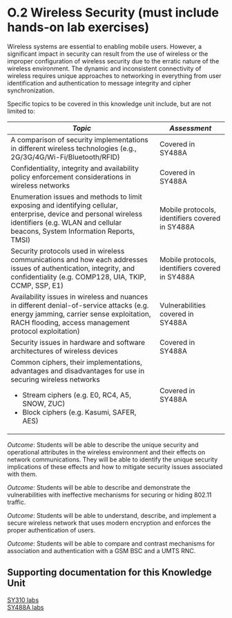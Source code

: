 # O.2 Wireless Security (must include hands-on lab exercises)

Wireless systems are essential to enabling mobile users. However, a
significant impact in security can result from the use of wireless or
the improper configuration of wireless security due to the erratic
nature of the wireless environment. The dynamic and inconsistent
connectivity of wireless requires unique approaches to networking in
everything from user identification and authentication to message
integrity and cipher synchronization.

Specific topics to be covered in this knowledge unit include, but are
not limited to:

| ***Topic*** | ***Assessment*** |
| --- | --- |
| A comparison of security implementations in different wireless technologies (e.g., 2G/3G/4G/Wi-Fi/Bluetooth/RFID) | Covered in SY488A |
| Confidentiality, integrity and availability policy enforcement considerations in wireless networks | Covered in SY488A |
| Enumeration issues and methods to limit exposing and identifying cellular, enterprise, device and personal wireless identifiers (e.g. WLAN and cellular beacons, System Information Reports, TMSI) | Mobile protocols, identifiers covered in SY488A |
| Security protocols used in wireless communications and how each addresses issues of authentication, integrity, and confidentiality (e.g. COMP128, UIA, TKIP, CCMP, SSP, E1) | Mobile protocols, identifiers covered in SY488A |
| Availability issues in wireless and nuances in different denial-of-service attacks (e.g. energy jamming, carrier sense exploitation, RACH flooding, access management protocol exploitation) | Vulnerabilities covered in SY488A |
| Security issues in hardware and software architectures of wireless devices | Covered in SY488A |
| Common ciphers, their implementations, advantages and disadvantages for use in securing wireless networks<ul><li>Stream ciphers (e.g. E0, RC4, A5, SNOW, ZUC)<li>Block ciphers (e.g. Kasumi, SAFER, AES)</ul> | Covered in SY488A |

*Outcome*: Students will be able to describe the unique security and
operational attributes in the wireless environment and their effects on
network communications. They will be able to identify the unique
security implications of these effects and how to mitigate security
issues associated with them.

*Outcome*: Students will be able to describe and demonstrate the
vulnerabilities with ineffective mechanisms for securing or hiding
802.11 traffic.

*Outcome*: Students will be able to understand, describe, and implement
a secure wireless network that uses modern encryption and enforces the
proper authentication of users.

*Outcome*: Students will be able to compare and contrast mechanisms for
association and authentication with a GSM BSC and a UMTS RNC.

## Supporting documentation for this Knowledge Unit

[SY310 labs](../../Course%20Documents/SY310%20INTRO%20TO%20NETWORKING%20AND%20WIRELESS%20COMMUNICATIONS)\
[SY488A labs](../../Course%20Documents/SY488A%20DIGITAL%20AND%20MOBILE%20COMMUNICATIONS)
